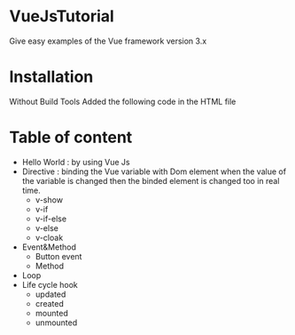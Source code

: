 # VueJsTutorial
Give easy examples of the Vue framework version 3.x

# Installation

Without Build Tools
Added the following code in the HTML file
<script src="https://unpkg.com/vue@3"></script>



# Table of content
- Hello World : by using Vue Js
- Directive  : binding the Vue variable with Dom element when the value of the variable is changed then the binded element is changed too in real time.
	- v-show
	- v-if
	- v-if-else
	- v-else
	- v-cloak
- Event&Method
	- Button event
	- Method
- Loop
- Life cycle hook
	- updated
	- created
	- mounted
	- unmounted